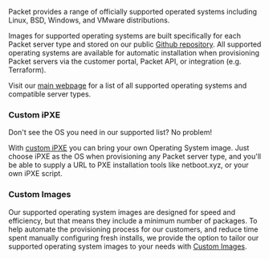 <!-- <meta>
{
    "title":"Operating Systems",
    "description":"Learn more about operating systems at Packet",
    "tag":["Operating Systems"],
    "seo-title": "Operating Systems Overview - Packet Developer Docs ",
    "seo-description": "Learn more about operating systems at Packet",
    "og-title": "OS Overview",
    "og-description": "Learn more about operating systems at Packet"
}
</meta> -->



Packet provides a range of officially supported operated systems including Linux, BSD, Windows, and VMware distributions.

Images for supported operating systems are built specifically for each Packet server type and stored on our public [Github repository](https://github.com/packethost/packet-images). All supported operating systems are available for automatic installation when provisioning Packet servers via the customer portal, Packet API, or integration (e.g. Terraform).

Visit our [main webpage](https://www.packet.com/developers/os-compatibility/) for a list of all supported operating systems and compatible server types.

### Custom iPXE
Don't see the OS you need in our supported list? No problem!

With [custom iPXE](https://www.packet.com/developers/docs/servers/operating-systems/custom-ipxe/) you can bring your own Operating System image. Just choose iPXE as the OS when provisioning any Packet server type, and you'll be able to supply a URL to PXE installation tools like netboot.xyz, or your own iPXE script.

### Custom Images
Our supported operating system images are designed for speed and efficiency, but that means they include a minimum number of packages. To help automate the provisioning process for our customers, and reduce time spent manually configuring fresh installs, we provide the option to tailor our supported operating system images to your needs with [Custom Images](https://www.packet.com/developers/docs/servers/operating-systems/custom-images/).

